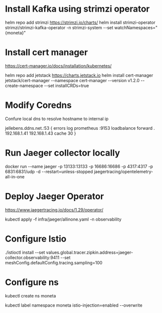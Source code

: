 # Install Kafka using strimzi operator
helm repo add strimzi https://strimzi.io/charts/
helm install strimzi-operator strimzi/strimzi-kafka-operator -n strimzi-system --set watchNamespaces="{moneta}"

# Install cert manager
https://cert-manager.io/docs/installation/kubernetes/

 helm repo add jetstack https://charts.jetstack.io
 helm install cert-manager jetstack/cert-manager --namespace cert-manager --version v1.2.0 --create-namespace --set installCRDs=true

 # Modify Coredns
Confure local dns to resolve hostname to internal ip

jellebens.ddns.net.:53 {
    errors
    log
    prometheus :9153
    loadbalance
    forward . 192.168.1.41 192.168.1.43
    cache 30
}

# Run Jaeger collector locally
docker run --name jaeger -p 13133:13133 -p 16686:16686 -p 4317:4317 -p 6831:6831/udp -d --restart=unless-stopped jaegertracing/opentelemetry-all-in-one

# Deploy Jaeger Operator
https://www.jaegertracing.io/docs/1.29/operator/

kubectl apply -f infra/jaeger/allinone.yaml -n observability


# Configure Istio
./istioctl install --set values.global.tracer.zipkin.address=jaeger-collector.observability:9411 --set meshConfig.defaultConfig.tracing.sampling=100

# Configure ns
kubectl create ns moneta

kubectl label namespace moneta istio-injection=enabled --overwrite